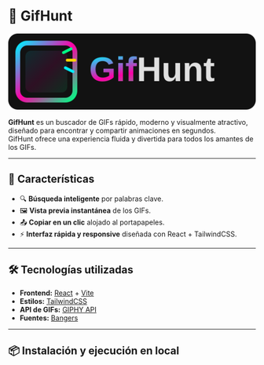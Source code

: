 # 🎯 GifHunt

![GifHunt Logo](public/gifHunt_logo.svg)

**GifHunt** es un buscador de GIFs rápido, moderno y visualmente atractivo, diseñado para encontrar y compartir animaciones en segundos.  
GifHunt ofrece una experiencia fluida y divertida para todos los amantes de los GIFs.

---

## 🚀 Características

- 🔍 **Búsqueda inteligente** por palabras clave.
- 🖼️ **Vista previa instantánea** de los GIFs.
- 📤 **Copiar en un clic** alojado al portapapeles.
- ⚡ **Interfaz rápida y responsive** diseñada con React + TailwindCSS.

---

## 🛠️ Tecnologías utilizadas

- **Frontend:** [React](https://react.dev/) + [Vite](https://vitejs.dev/)  
- **Estilos:** [TailwindCSS](https://tailwindcss.com/)  
- **API de GIFs:** [GIPHY API](https://developers.giphy.com/)  
- **Fuentes:** [Bangers](https://fonts.google.com/specimen/Bangers)  

---

## 📦 Instalación y ejecución en local

